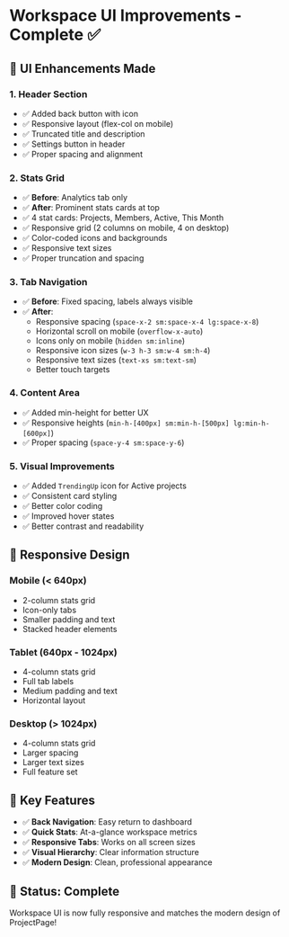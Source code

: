 # Workspace UI Improvements - Complete ✅

## 🎨 UI Enhancements Made

### 1. **Header Section**
- ✅ Added back button with icon
- ✅ Responsive layout (flex-col on mobile)
- ✅ Truncated title and description
- ✅ Settings button in header
- ✅ Proper spacing and alignment

### 2. **Stats Grid**
- ✅ **Before**: Analytics tab only
- ✅ **After**: Prominent stats cards at top
- ✅ 4 stat cards: Projects, Members, Active, This Month
- ✅ Responsive grid (2 columns on mobile, 4 on desktop)
- ✅ Color-coded icons and backgrounds
- ✅ Responsive text sizes
- ✅ Proper truncation and spacing

### 3. **Tab Navigation**
- ✅ **Before**: Fixed spacing, labels always visible
- ✅ **After**: 
  - Responsive spacing (`space-x-2 sm:space-x-4 lg:space-x-8`)
  - Horizontal scroll on mobile (`overflow-x-auto`)
  - Icons only on mobile (`hidden sm:inline`)
  - Responsive icon sizes (`w-3 h-3 sm:w-4 sm:h-4`)
  - Responsive text sizes (`text-xs sm:text-sm`)
  - Better touch targets

### 4. **Content Area**
- ✅ Added min-height for better UX
- ✅ Responsive heights (`min-h-[400px] sm:min-h-[500px] lg:min-h-[600px]`)
- ✅ Proper spacing (`space-y-4 sm:space-y-6`)

### 5. **Visual Improvements**
- ✅ Added `TrendingUp` icon for Active projects
- ✅ Consistent card styling
- ✅ Better color coding
- ✅ Improved hover states
- ✅ Better contrast and readability

## 📱 Responsive Design

### Mobile (< 640px)
- 2-column stats grid
- Icon-only tabs
- Smaller padding and text
- Stacked header elements

### Tablet (640px - 1024px)
- 4-column stats grid
- Full tab labels
- Medium padding and text
- Horizontal layout

### Desktop (> 1024px)
- 4-column stats grid
- Larger spacing
- Larger text sizes
- Full feature set

## 🎯 Key Features

- ✅ **Back Navigation**: Easy return to dashboard
- ✅ **Quick Stats**: At-a-glance workspace metrics
- ✅ **Responsive Tabs**: Works on all screen sizes
- ✅ **Visual Hierarchy**: Clear information structure
- ✅ **Modern Design**: Clean, professional appearance

## 🚀 Status: Complete

Workspace UI is now fully responsive and matches the modern design of ProjectPage!

